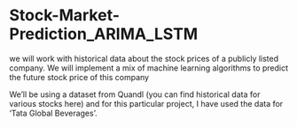 # Stock-Market-Prediction_ARIMA_LSTM


we will work with historical data about the stock prices of a publicly listed company. We will implement a mix of machine learning algorithms to predict the future stock price of this company

We’ll be using a dataset from Quandl (you can find historical data for various stocks here) and for this particular project, I have used the data for ‘Tata Global Beverages’. 
